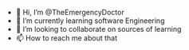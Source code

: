 - 👋 Hi, I’m @TheEmergencyDoctor
- 🌱 I’m currently learning software Engineering
- 💞️ I’m looking to collaborate on sources of learning
- 📫 How to reach me about that

<!---
TheEmergencyDoctor/TheEmergencyDoctor is a ✨ special ✨ repository because its `README.md` (this file) appears on your GitHub profile.
You can click the Preview link to take a look at your changes.
--->
